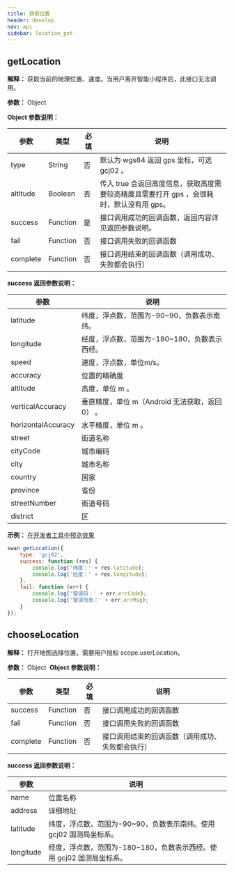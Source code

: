 ```yaml
---
title: 获取位置
header: develop
nav: api
sidebar: location_get
---
```

getLocation
---
**解释：** 获取当前的地理位置、速度。当用户离开智能小程序后，此接口无法调用。

**参数：** Object

**Object 参数说明：**

|参数 | 类型 | 必填 | 说明 |
|---- | ---- | ---- |---- |
|type   | String | 否  | 默认为 wgs84 返回 gps 坐标，可选 gcj02 。|
|altitude   | Boolean | 否  | 传入 true 会返回高度信息，获取高度需要较高精度且需要打开 gps ，会很耗时，默认没有用 gps。|
|success |Function  |  是 |  接口调用成功的回调函数，返回内容详见返回参数说明。|
|fail  |  Function  |  否  | 接口调用失败的回调函数|
|complete  |  Function |   否 |  接口调用结束的回调函数（调用成功、失败都会执行）|

**success 返回参数说明：**

|参数  |说明  |
|---- | ---- |
|latitude   | 纬度，浮点数，范围为-90~90，负数表示南纬。|
|longitude |  经度，浮点数，范围为-180~180，负数表示西经。|
|speed  | 速度，浮点数，单位m/s。|
|accuracy  |  位置的精确度|
|altitude  |  高度，单位 m 。|
|verticalAccuracy  |  垂直精度，单位 m（Android 无法获取，返回 0） 。|
|horizontalAccuracy  |水平精度，单位 m 。 |
|street|街道名称|
|cityCode|城市编码|
|city|城市名称|
|country|国家|
|province|省份|
|streetNumber|街道号码|
|district|区|

**示例：**
<a href="swanide://fragment/96bf59fa67b5aff2dd83e37224fdbae91540395079" title="在开发者工具中预览效果" target="_blank">在开发者工具中预览效果</a>
```js
swan.getLocation({
    type: 'gcj02',
    success: function (res) {
        console.log('纬度：' + res.latitude);
        console.log('经度：' + res.longitude);
    },
    fail: function (err) {
        console.log('错误码：' + err.errCode);
        console.log('错误信息：' + err.errMsg);
    }
});
```
<!-- #### 错误码

**Andriod**

|错误码|说明|
|--|--|
|201|解析失败，请检查调起协议是否合法。|
|401|安全校验失败|
|1001|文件不存在|

**iOS**

|错误码|说明|
|--|--|
|202|解析失败，请检查参数是否正确。|
|10005|系统拒绝| -->

chooseLocation
---
**解释：** 打开地图选择位置。需要用户授权 scope.userLocation。

**参数：** Object
​
**Object 参数说明：**

|参数 | 类型 | 必填 | 说明 |
|---- | ---- | ---- |---- |
|success  | Function |否 | 接口调用成功的回调函数|
|fail  | Function |否 | 接口调用失败的回调函数|
|complete  | Function |否 | 接口调用结束的回调函数（调用成功、失败都会执行）|

**success 返回参数说明：**

|参数  |说明  |
|---- | ---- |
|name   | 位置名称|
|address |  详细地址|
|latitude  | 纬度，浮点数，范围为-90~90，负数表示南纬。使用 gcj02 国测局坐标系。|
|longitude  |  经度，浮点数，范围为-180~180，负数表示西经。使用 gcj02 国测局坐标系。|

<!-- <a href="swanide://fragment/bad6d7aa3fb17f9be8c8ea775d6f074b1548068569477" title="在开发者工具中预览效果" target="_blank">在开发者工具中预览效果</a> -->

<!-- #### 错误码

**Andriod**

|错误码|说明|
|--|--|
|1002|用户取消错误码 |
|1003|没有获取位置的权限|
|1007|地图本身出现异常|

**iOS**

|错误码|说明|
|--|--|
|202|解析失败，请检查参数是否正确。|
|1002|用户取消操作错误码|
|1003|用户没有授权百度使用位置|
|1007|地图服务异常| -->


